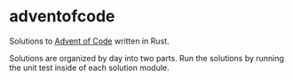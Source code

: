 # adventofcode

Solutions to [Advent of Code](https://adventofcode.com/2020/) written in Rust.

Solutions are organized by day into two parts. Run the solutions by running the unit test inside of each solution module.